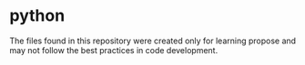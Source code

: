# python
The files found in this repository were created only for learning propose and may not follow the best practices in code development.
